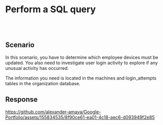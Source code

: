 # Perform a SQL query

<br></br>
## Scenario

In this scenario, you have to determine which employee devices must be updated. You also need to investigate user login activity to explore if any unusual activity has occurred.

The information you need is located in the machines and login_attempts tables in the organization database.

## Response 



https://github.com/alexander-amaya/Google-Portfolio/assets/155834535/8f90ce61-ea01-4c18-aec6-d093949f2e85

